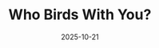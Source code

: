 ---
title: Who Birds With You?
description: A map of 300,000 global birders interconnected by 43 million shared eBird checklists.
tags:
 - tag: environment
   link: https://exclav.es/2025/08/23/dinacon-2025-photos-and-observations/
 - tag: birds
   link: https://exclav.es/2024/11/22/making-a-map-of-11145-birds/
 - tag: citizen science
   link: https://exclav.es/2025/08/20/updates-to-inaturalist-locals-and-tourists/
date: 2025-10-21
year: 2025
externalURL: /projects-static/ebird-network/
---